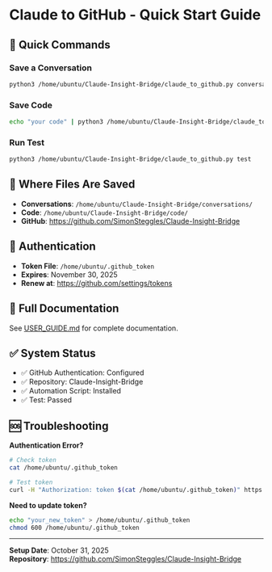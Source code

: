 # Claude to GitHub - Quick Start Guide

## 🚀 Quick Commands

### Save a Conversation
```bash
python3 /home/ubuntu/Claude-Insight-Bridge/claude_to_github.py conversation your_file.txt
```

### Save Code
```bash
echo "your code" | python3 /home/ubuntu/Claude-Insight-Bridge/claude_to_github.py code filename language
```

### Run Test
```bash
python3 /home/ubuntu/Claude-Insight-Bridge/claude_to_github.py test
```

## 📁 Where Files Are Saved

- **Conversations**: `/home/ubuntu/Claude-Insight-Bridge/conversations/`
- **Code**: `/home/ubuntu/Claude-Insight-Bridge/code/`
- **GitHub**: https://github.com/SimonSteggles/Claude-Insight-Bridge

## 🔑 Authentication

- **Token File**: `/home/ubuntu/.github_token`
- **Expires**: November 30, 2025
- **Renew at**: https://github.com/settings/tokens

## 📖 Full Documentation

See [USER_GUIDE.md](USER_GUIDE.md) for complete documentation.

## ✅ System Status

- ✅ GitHub Authentication: Configured
- ✅ Repository: Claude-Insight-Bridge
- ✅ Automation Script: Installed
- ✅ Test: Passed

## 🆘 Troubleshooting

**Authentication Error?**
```bash
# Check token
cat /home/ubuntu/.github_token

# Test token
curl -H "Authorization: token $(cat /home/ubuntu/.github_token)" https://api.github.com/user
```

**Need to update token?**
```bash
echo "your_new_token" > /home/ubuntu/.github_token
chmod 600 /home/ubuntu/.github_token
```

---

**Setup Date**: October 31, 2025  
**Repository**: https://github.com/SimonSteggles/Claude-Insight-Bridge
